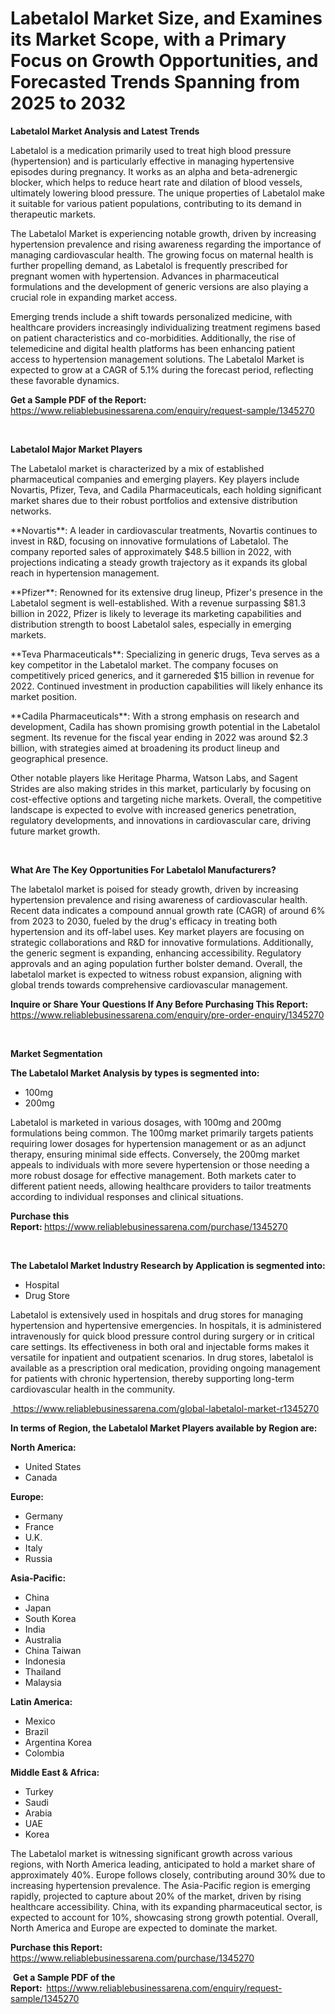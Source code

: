 <p><h1>Labetalol Market Size, and Examines its Market Scope, with a Primary Focus on Growth Opportunities, and Forecasted Trends Spanning from 2025 to 2032</h1></p><p><strong>Labetalol Market Analysis and Latest Trends</strong></p>
<p><p>Labetalol is a medication primarily used to treat high blood pressure (hypertension) and is particularly effective in managing hypertensive episodes during pregnancy. It works as an alpha and beta-adrenergic blocker, which helps to reduce heart rate and dilation of blood vessels, ultimately lowering blood pressure. The unique properties of Labetalol make it suitable for various patient populations, contributing to its demand in therapeutic markets.</p><p>The Labetalol Market is experiencing notable growth, driven by increasing hypertension prevalence and rising awareness regarding the importance of managing cardiovascular health. The growing focus on maternal health is further propelling demand, as Labetalol is frequently prescribed for pregnant women with hypertension. Advances in pharmaceutical formulations and the development of generic versions are also playing a crucial role in expanding market access.</p><p>Emerging trends include a shift towards personalized medicine, with healthcare providers increasingly individualizing treatment regimens based on patient characteristics and co-morbidities. Additionally, the rise of telemedicine and digital health platforms has been enhancing patient access to hypertension management solutions. The Labetalol Market is expected to grow at a CAGR of 5.1% during the forecast period, reflecting these favorable dynamics.</p></p>
<p><strong>Get a Sample PDF of the Report:&nbsp;</strong> <a href="https://www.reliablebusinessarena.com/enquiry/request-sample/1345270?utm_campaign=3297&utm_medium=2&utm_source=Github&utm_content=ia&utm_term=19042025&utm_id=labetalol">https://www.reliablebusinessarena.com/enquiry/request-sample/1345270</a></p>
<p>&nbsp;</p>
<p><strong>Labetalol Major Market Players</strong></p>
<p><p>The Labetalol market is characterized by a mix of established pharmaceutical companies and emerging players. Key players include Novartis, Pfizer, Teva, and Cadila Pharmaceuticals, each holding significant market shares due to their robust portfolios and extensive distribution networks.</p><p>**Novartis**: A leader in cardiovascular treatments, Novartis continues to invest in R&D, focusing on innovative formulations of Labetalol. The company reported sales of approximately $48.5 billion in 2022, with projections indicating a steady growth trajectory as it expands its global reach in hypertension management.</p><p>**Pfizer**: Renowned for its extensive drug lineup, Pfizer's presence in the Labetalol segment is well-established. With a revenue surpassing $81.3 billion in 2022, Pfizer is likely to leverage its marketing capabilities and distribution strength to boost Labetalol sales, especially in emerging markets.</p><p>**Teva Pharmaceuticals**: Specializing in generic drugs, Teva serves as a key competitor in the Labetalol market. The company focuses on competitively priced generics, and it garnereded $15 billion in revenue for 2022. Continued investment in production capabilities will likely enhance its market position.</p><p>**Cadila Pharmaceuticals**: With a strong emphasis on research and development, Cadila has shown promising growth potential in the Labetalol segment. Its revenue for the fiscal year ending in 2022 was around $2.3 billion, with strategies aimed at broadening its product lineup and geographical presence.</p><p>Other notable players like Heritage Pharma, Watson Labs, and Sagent Strides are also making strides in this market, particularly by focusing on cost-effective options and targeting niche markets. Overall, the competitive landscape is expected to evolve with increased generics penetration, regulatory developments, and innovations in cardiovascular care, driving future market growth.</p></p>
<p>&nbsp;</p>
<p><strong>What Are The Key Opportunities For Labetalol Manufacturers?</strong></p>
<p><p>The labetalol market is poised for steady growth, driven by increasing hypertension prevalence and rising awareness of cardiovascular health. Recent data indicates a compound annual growth rate (CAGR) of around 6% from 2023 to 2030, fueled by the drug's efficacy in treating both hypertension and its off-label uses. Key market players are focusing on strategic collaborations and R&D for innovative formulations. Additionally, the generic segment is expanding, enhancing accessibility. Regulatory approvals and an aging population further bolster demand. Overall, the labetalol market is expected to witness robust expansion, aligning with global trends towards comprehensive cardiovascular management.</p></p>
<p><strong>Inquire or Share Your Questions If Any Before Purchasing This Report:</strong> <a href="https://www.reliablebusinessarena.com/enquiry/pre-order-enquiry/1345270?utm_campaign=3297&utm_medium=2&utm_source=Github&utm_content=ia&utm_term=19042025&utm_id=labetalol">https://www.reliablebusinessarena.com/enquiry/pre-order-enquiry/1345270</a></p>
<p>&nbsp;</p>
<p><strong>Market Segmentation</strong></p>
<p><strong>The Labetalol Market Analysis by types is segmented into:</strong></p>
<p><ul><li>100mg</li><li>200mg</li></ul></p>
<p><p>Labetalol is marketed in various dosages, with 100mg and 200mg formulations being common. The 100mg market primarily targets patients requiring lower dosages for hypertension management or as an adjunct therapy, ensuring minimal side effects. Conversely, the 200mg market appeals to individuals with more severe hypertension or those needing a more robust dosage for effective management. Both markets cater to different patient needs, allowing healthcare providers to tailor treatments according to individual responses and clinical situations.</p></p>
<p><strong>Purchase this Report:&nbsp;</strong><a href="https://www.reliablebusinessarena.com/purchase/1345270?utm_campaign=3297&utm_medium=2&utm_source=Github&utm_content=ia&utm_term=19042025&utm_id=labetalol">https://www.reliablebusinessarena.com/purchase/1345270</a></p>
<p>&nbsp;</p>
<p><strong>The Labetalol Market Industry Research by Application is segmented into:</strong></p>
<p><ul><li>Hospital</li><li>Drug Store</li></ul></p>
<p><p>Labetalol is extensively used in hospitals and drug stores for managing hypertension and hypertensive emergencies. In hospitals, it is administered intravenously for quick blood pressure control during surgery or in critical care settings. Its effectiveness in both oral and injectable forms makes it versatile for inpatient and outpatient scenarios. In drug stores, labetalol is available as a prescription oral medication, providing ongoing management for patients with chronic hypertension, thereby supporting long-term cardiovascular health in the community.</p></p>
<p><a href="https://www.reliablebusinessarena.com/global-labetalol-market-r1345270?utm_campaign=3297&utm_medium=2&utm_source=Github&utm_content=ia&utm_term=19042025&utm_id=labetalol">&nbsp;https://www.reliablebusinessarena.com/global-labetalol-market-r1345270</a></p>
<p><strong>In terms of Region, the Labetalol Market Players available by Region are:</strong></p>
<p>
    <p> <strong> North America: </strong>
        <ul>
            <li>United States</li>
            <li>Canada</li>
        </ul>
        </p> 
    <p> <strong> Europe: </strong>
        <ul>
            <li>Germany</li>
            <li>France</li>
            <li>U.K.</li>
            <li>Italy</li>
            <li>Russia</li>
        </ul>
        </p> 
    <p> <strong> Asia-Pacific: </strong>
        <ul>
            <li>China</li>
            <li>Japan</li>
            <li>South Korea</li>
            <li>India</li>
            <li>Australia</li>
            <li>China Taiwan</li>
            <li>Indonesia</li>
            <li>Thailand</li>
            <li>Malaysia</li>
        </ul>
        </p> 
    <p> <strong> Latin America: </strong>
        <ul>
            <li>Mexico</li>
            <li>Brazil</li>
            <li>Argentina Korea</li>
            <li>Colombia</li>
        </ul>
        </p> 
    <p> <strong> Middle East & Africa: </strong>
        <ul>
            <li>Turkey</li>
            <li>Saudi</li>
            <li>Arabia</li>
            <li>UAE</li>
            <li>Korea</li>
        </ul>
    </p>
    </p>
<p><p>The Labetalol market is witnessing significant growth across various regions, with North America leading, anticipated to hold a market share of approximately 40%. Europe follows closely, contributing around 30% due to increasing hypertension prevalence. The Asia-Pacific region is emerging rapidly, projected to capture about 20% of the market, driven by rising healthcare accessibility. China, with its expanding pharmaceutical sector, is expected to account for 10%, showcasing strong growth potential. Overall, North America and Europe are expected to dominate the market.</p></p>
<p><strong>Purchase this Report: </strong><a href="https://www.reliablebusinessarena.com/purchase/1345270?utm_campaign=3297&utm_medium=2&utm_source=Github&utm_content=ia&utm_term=19042025&utm_id=labetalol">https://www.reliablebusinessarena.com/purchase/1345270</a></p>
<p>&nbsp;<strong>Get a Sample PDF of the Report:&nbsp;&nbsp;</strong><a href="https://www.reliablebusinessarena.com/enquiry/request-sample/1345270?utm_campaign=3297&utm_medium=2&utm_source=Github&utm_content=ia&utm_term=19042025&utm_id=labetalol">https://www.reliablebusinessarena.com/enquiry/request-sample/1345270</a></p>
<p><strong></strong></p>
<p><p></p><p></p><p></p></p>